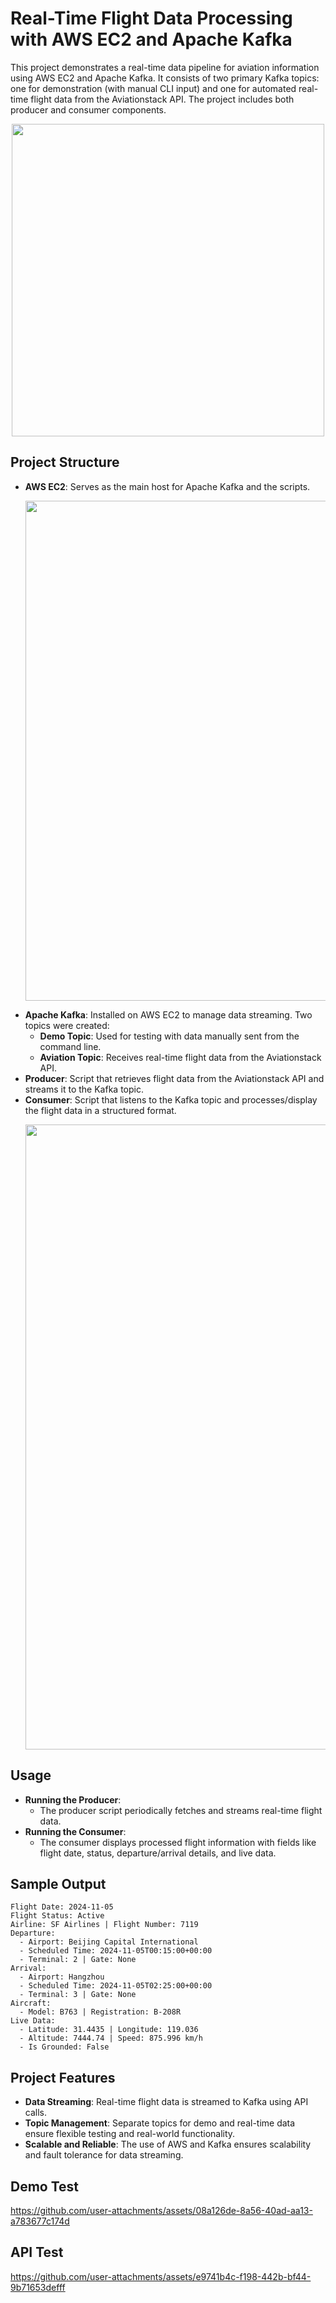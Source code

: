 # Real-Time Flight Data Processing with AWS EC2 and Apache Kafka

This project demonstrates a real-time data pipeline for aviation information using AWS EC2 and Apache Kafka. It consists of two primary Kafka topics: one for demonstration (with manual CLI input) and one for automated real-time flight data from the Aviationstack API. The project includes both producer and consumer components.

<p align="center">
  <img width="500" src="https://github.com/user-attachments/assets/f303c05f-29a9-4117-a7b6-0e3a4c21c89f">
</p>

## Project Structure

- **AWS EC2**: Serves as the main host for Apache Kafka and the scripts.
  <p align="center">
    <img width="800" src="https://github.com/user-attachments/assets/3bf87271-34d6-4d02-a3ef-56311098ae2b">
  </p>
- **Apache Kafka**: Installed on AWS EC2 to manage data streaming. Two topics were created:
  - **Demo Topic**: Used for testing with data manually sent from the command line.
  - **Aviation Topic**: Receives real-time flight data from the Aviationstack API.
- **Producer**: Script that retrieves flight data from the Aviationstack API and streams it to the Kafka topic.
- **Consumer**: Script that listens to the Kafka topic and processes/display the flight data in a structured format.
  <p align="center">
    <img width="1000" src="https://github.com/user-attachments/assets/a617c948-4d88-49f4-8ddd-e6f5e94f605a">
  </p>

## Usage

- **Running the Producer**:
  - The producer script periodically fetches and streams real-time flight data.
- **Running the Consumer**:
  - The consumer displays processed flight information with fields like flight date, status, departure/arrival details, and live data.

## Sample Output

```
Flight Date: 2024-11-05
Flight Status: Active
Airline: SF Airlines | Flight Number: 7119
Departure:
  - Airport: Beijing Capital International
  - Scheduled Time: 2024-11-05T00:15:00+00:00
  - Terminal: 2 | Gate: None
Arrival:
  - Airport: Hangzhou
  - Scheduled Time: 2024-11-05T02:25:00+00:00
  - Terminal: 3 | Gate: None
Aircraft:
  - Model: B763 | Registration: B-208R
Live Data:
  - Latitude: 31.4435 | Longitude: 119.036
  - Altitude: 7444.74 | Speed: 875.996 km/h
  - Is Grounded: False
```

## Project Features

- **Data Streaming**: Real-time flight data is streamed to Kafka using API calls.
- **Topic Management**: Separate topics for demo and real-time data ensure flexible testing and real-world functionality.
- **Scalable and Reliable**: The use of AWS and Kafka ensures scalability and fault tolerance for data streaming.

## Demo Test

https://github.com/user-attachments/assets/08a126de-8a56-40ad-aa13-a783677c174d

## API Test

https://github.com/user-attachments/assets/e9741b4c-f198-442b-bf44-9b71653defff

